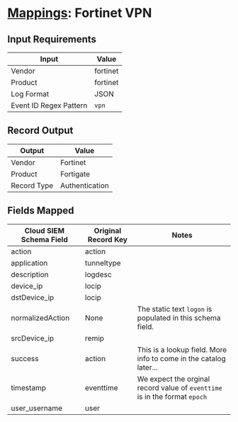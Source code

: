 # [Mappings](README.md): Fortinet VPN

## Input Requirements

|Input|Value|
|-----|-----|
|Vendor|fortinet|
|Product|fortinet|
|Log Format|JSON|
|Event ID Regex Pattern|`vpn`|

## Record Output

|Output|Value|
|------|-----|
|Vendor|Fortinet|
|Product|Fortigate|
|Record Type|Authentication|

## Fields Mapped

|Cloud SIEM Schema Field|Original Record Key|Notes|
|-----------------------|-------------------|-----|
|action|action||
|application|tunneltype||
|description|logdesc||
|device_ip|locip||
|dstDevice_ip|locip||
|normalizedAction|None|The static text `logon` is populated in this schema field.|
|srcDevice_ip|remip||
|success|action|This is a lookup field. More info to come in the catalog later...|
|timestamp|eventtime|We expect the orginal record value of `eventtime` is in the format `epoch`|
|user_username|user||

